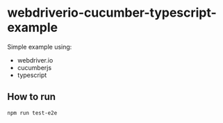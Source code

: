 # webdriverio-cucumber-typescript-example

Simple example using:
- webdriver.io
- cucumberjs
- typescript

## How to run
```
npm run test-e2e
```
